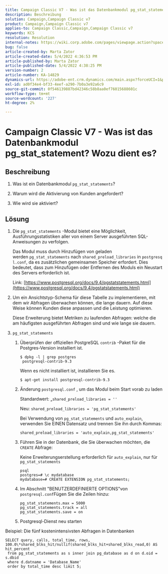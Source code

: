 ```yaml
---
title: Campaign Classic V7 - Was ist das Datenbankmodul pg_stat_statement? Wozu dient es?
description: Beschreibung
solution: Campaign,Campaign Classic v7
product: Campaign,Campaign Classic v7
applies-to: Campaign Classic,Campaign,Campaign Classic v7
keywords: KCS
resolution: Resolution
internal-notes: https://wiki.corp.adobe.com/pages/viewpage.action?spaceKey=neolane&title=Database+performance+optimization+-+Identify+bottleneck+queries+with+execution+statistics#Databaseperformanceoptimization-Identifybottleneckquerieswithexecutionstatistics-pg_stat_statements
bug: false
article-created-by: Marta Zator
article-created-date: 5/4/2022 4:36:53 PM
article-published-by: Marta Zator
article-published-date: 5/4/2022 4:38:25 PM
version-number: 2
article-number: KA-14829
dynamics-url: https://adobe-ent.crm.dynamics.com/main.aspx?forceUCI=1&pagetype=entityrecord&etn=knowledgearticle&id=aa74c765-c8cb-ec11-a7b5-6045bd00d4f5
exl-id: ad0f34e4-bf33-4eef-a290-7b0a3e92a6c9
source-git-commit: 0f546139887bd42346c58b8aa0ef76015688601c
workflow-type: tm+mt
source-wordcount: '227'
ht-degree: 2%

---
```


# Campaign Classic V7 - Was ist das Datenbankmodul pg_stat_statement? Wozu dient es?

## Beschreibung

1. Was ist ein Datenbankmodul `pg_stat_statements`?

1. Warum wird die Aktivierung von Kunden angefordert?

1. Wie wird sie aktiviert?

## Lösung

1. Die `pg_stat_statements` -Modul bietet eine Möglichkeit, Ausführungsstatistiken aller von einem Server ausgeführten SQL-Anweisungen zu verfolgen.

   Das Modul muss durch Hinzufügen von geladen werden `pg_stat_statements` nach `shared_preload_libraries` in `postgresql.conf`, da es zusätzlichen gemeinsamen Speicher erfordert. Dies bedeutet, dass zum Hinzufügen oder Entfernen des Moduls ein Neustart des Servers erforderlich ist.

   Link: [https://www.postgresql.org/docs/9.4/pgstatstatements.html](https://www.postgresql.org/docs/9.4/pgstatstatements.html)

1. Um ein Ansichtstyp-Schema für diese Tabelle zu implementieren, mit dem wir Abfragen überwachen können, die lange dauern. Auf diese Weise können Kunden diese anpassen und die Leistung optimieren.

   Diese Erweiterung bietet Metriken zu laufenden Abfragen: welche die am häufigsten ausgeführten Abfragen sind und wie lange sie dauern.

1. `pg_stat_statements`

   1. Überprüfen der offiziellen PostgreSQL `contrib` -Paket für die Postgres-Version installiert ist.

      ```
      $ dpkg -l | grep postgres
       postgresql-contrib-9.3
      ```

      Wenn es nicht installiert ist, installieren Sie es.

      ```
      $ apt-get install postgresql-contrib-9.3
      ```

   1. Änderung `postgresql.conf` , um das Modul beim Start vorab zu laden

      Standardwert: „`shared_preload_libraries = ''`

      Neu: `shared_preload_libraries = 'pg_stat_statements'`

      Bei Verwendung von `pg_stat_statements` und `auto_explain`, verwenden Sie EINEN Datensatz und trennen Sie ihn durch Kommas:

      ```
      shared_preload_libraries = 'auto_explain,pg_stat_statements'
      ```

   1. Führen Sie in der Datenbank, die Sie überwachen möchten, die `CREATE` Abfrage:

      Keine Erweiterungserstellung erforderlich für `auto_explain`, nur für `pg_stat_statements`

      ```
      psql
      postgres=# \c mydatabase
      mydatabase=# CREATE EXTENSION pg_stat_statements;
      ```

   1. Im Abschnitt &quot;BENUTZERDEFINIERTE OPTIONS&quot;von `postgresql.conf`Fügen Sie die Zeilen hinzu:

      ```
      pg_stat_statements.max = 5000
      pg_stat_statements.track = all
      pg_stat_statements.save = on
      ```

   1. Postgresql-Dienst neu starten

Beispiel: Die fünf kostenintensivsten Abfragen in Datenbanken

```
SELECT query, calls, total_time, rows, 100.0\*shared_blks_hit/nullif(shared_blks_hit+shared_blks_read,0) AS hit_percent
 from pg_stat_statements as s inner join pg_database as d on d.oid = s.dbid
 where d.datname = 'Database_Name'
 order by total_time desc limit 5;
```
